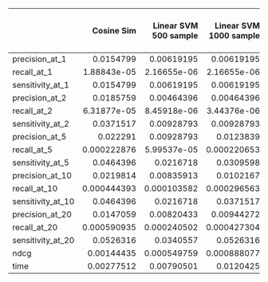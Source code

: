 |                   |   Cosine Sim |   Linear SVM 500 sample |   Linear SVM 1000 sample |   Linear SVM 2000 sample |   Linear SVM 5000 sample |   Cosine Distance SVM 500 sample |   Cosine Distance SVM 1000 sample |   Cosine Distance SVM 2000 sample |   Cosine Distance SVM 5000 sample |
|:------------------|-------------:|------------------------:|-------------------------:|-------------------------:|-------------------------:|---------------------------------:|----------------------------------:|----------------------------------:|----------------------------------:|
| precision_at_1    |  0.0154799   |             0.00619195  |              0.00619195  |              0.0154799   |              0.00309598  |                      0.0154799   |                       0.00309598  |                       0.0216718   |                       0.00309598  |
| recall_at_1       |  1.88843e-05 |             2.16655e-06 |              2.16655e-06 |              1.88843e-05 |              4.44824e-06 |                      1.88843e-05 |                       2.62371e-05 |                       0.000144424 |                       3.49039e-06 |
| sensitivity_at_1  |  0.0154799   |             0.00619195  |              0.00619195  |              0.0154799   |              0.00309598  |                      0.0154799   |                       0.00309598  |                       0.0216718   |                       0.00309598  |
| precision_at_2    |  0.0185759   |             0.00464396  |              0.00464396  |              0.00928793  |              0.00309598  |                      0.0123839   |                       0.00928793  |                       0.0123839   |                       0.00619195  |
| recall_at_2       |  6.31877e-05 |             8.45918e-06 |              3.44376e-06 |              2.14388e-05 |              7.31754e-06 |                      3.29745e-05 |                       5.82902e-05 |                       0.00014574  |                       5.99936e-05 |
| sensitivity_at_2  |  0.0371517   |             0.00928793  |              0.00928793  |              0.0185759   |              0.00619195  |                      0.0247678   |                       0.0185759   |                       0.0247678   |                       0.0123839   |
| precision_at_5    |  0.022291    |             0.00928793  |              0.0123839   |              0.0123839   |              0.00619195  |                      0.00928793  |                       0.0160991   |                       0.0117647   |                       0.0105263   |
| recall_at_5       |  0.000222876 |             5.99537e-05 |              0.000220653 |              0.000130117 |              2.87096e-05 |                      6.25917e-05 |                       0.000227353 |                       0.000205062 |                       0.000183175 |
| sensitivity_at_5  |  0.0464396   |             0.0216718   |              0.0309598   |              0.0526316   |              0.0278638   |                      0.0278638   |                       0.0371517   |                       0.0464396   |                       0.0495356   |
| precision_at_10   |  0.0219814   |             0.00835913  |              0.0102167   |              0.0120743   |              0.00773994  |                      0.00897833  |                       0.0185759   |                       0.0117647   |                       0.0102167   |
| recall_at_10      |  0.000444393 |             0.000103582 |              0.000296563 |              0.000256509 |              0.00012021  |                      0.000137207 |                       0.000417053 |                       0.000323962 |                       0.000271578 |
| sensitivity_at_10 |  0.0464396   |             0.0216718   |              0.0371517   |              0.0588235   |              0.0681115   |                      0.0433437   |                       0.0526316   |                       0.0712074   |                       0.0959752   |
| precision_at_20   |  0.0147059   |             0.00820433  |              0.00944272  |              0.0139319   |              0.00928793  |                      0.0119195   |                       0.0151703   |                       0.0106811   |                       0.0119195   |
| recall_at_20      |  0.000590935 |             0.000240502 |              0.000427304 |              0.000434258 |              0.000317004 |                      0.00042621  |                       0.000626779 |                       0.000515534 |                       0.000474304 |
| sensitivity_at_20 |  0.0526316   |             0.0340557   |              0.0526316   |              0.105263    |              0.136223    |                      0.0866873   |                       0.0681115   |                       0.0959752   |                       0.157895    |
| ndcg              |  0.00144435  |             0.000549759 |              0.000888077 |              0.000957198 |              0.000617919 |                      0.000925151 |                       0.00147847  |                       0.00118474  |                       0.00100475  |
| time              |  0.00277512  |             0.00790501  |              0.0120425   |              0.0279569   |              0.0592864   |                      0.00591963  |                       0.0131202   |                       0.0281686   |                       0.0617779   |